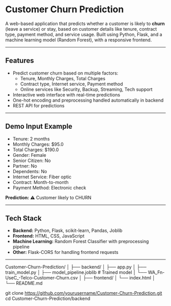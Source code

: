 #  Customer Churn Prediction

A web-based application that predicts whether a customer is likely to **churn** (leave a service) or stay, based on customer details like tenure, contract type, payment method, and service usage. Built using Python, Flask, and a machine learning model (Random Forest), with a responsive frontend.

---

## **Features**

- Predict customer churn based on multiple factors:
  - Tenure, Monthly Charges, Total Charges
  - Contract type, Internet service, Payment method
  - Online services like Security, Backup, Streaming, Tech support
- Interactive web interface with real-time predictions
- One-hot encoding and preprocessing handled automatically in backend
- REST API for predictions

---

## **Demo Input Example**

- Tenure: 2 months  
- Monthly Charges: $95.0  
- Total Charges: $190.0  
- Gender: Female  
- Senior Citizen: No  
- Partner: No  
- Dependents: No  
- Internet Service: Fiber optic  
- Contract: Month-to-month  
- Payment Method: Electronic check  

**Prediction:** ⚠️ Customer likely to CHURN

---

## **Tech Stack**

- **Backend:** Python, Flask, scikit-learn, Pandas, Joblib  
- **Frontend:** HTML, CSS, JavaScript  
- **Machine Learning:** Random Forest Classifier with preprocessing pipeline  
- **Other:** Flask-CORS for handling frontend requests

---

Customer-Churn-Prediction/
│
├── backend/
│   ├── app.py
│   ├── train_model.py
│   ├── model_pipeline.joblib   # Trained model
│   └── WA_Fn-UseC_-Telco-Customer-Churn.csv
│
├── frontend/
│   └── index.html
│
└── README.md

git clone https://github.com/yourusername/Customer-Churn-Prediction.git
cd Customer-Churn-Prediction/backend
